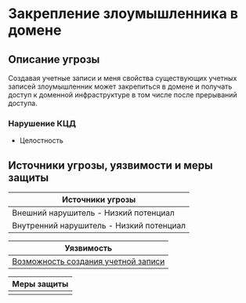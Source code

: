 # Закрепление злоумышленника в домене

## Описание угрозы
Создавая учетные записи и меня свойства существующих учетных записей злоумышленник может закрепиться в домене и получать доступ к доменной инфраструктуре в том числе после прерываний доступа.

### Нарушение КЦД
+ Целостность

## Источники угрозы, уязвимости и меры защиты
|Источники угрозы|
|-|
|Внешний нарушитель - Низкий потенциал|
|Внутренний нарушитель - Низкий потенциал|

|Уязвимость|
|--------|
|[Возможность создания учетной записи](/vkr/vulnerabilities/page14)|


|Меры защиты|
|--------|
||
